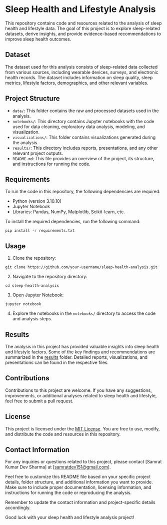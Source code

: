 
# Sleep Health and Lifestyle Analysis

This repository contains code and resources related to the analysis of sleep health and lifestyle data. The goal of this project is to explore sleep-related datasets, derive insights, and provide evidence-based recommendations to improve sleep health outcomes.

## Dataset

The dataset used for this analysis consists of sleep-related data collected from various sources, including wearable devices, surveys, and electronic health records. The dataset includes information on sleep quality, sleep metrics, lifestyle factors, demographics, and other relevant variables.

## Project Structure

- `data/`: This folder contains the raw and processed datasets used in the analysis.
- `notebooks/`: This directory contains Jupyter notebooks with the code used for data cleaning, exploratory data analysis, modeling, and visualization.
- `visualizations/`: This folder contains visualizations generated during the analysis.
- `results/`: This directory includes reports, presentations, and any other relevant project outputs.
- `README.md`: This file provides an overview of the project, its structure, and instructions for running the code.

## Requirements

To run the code in this repository, the following dependencies are required:

- Python (version 3.10.10)
- Jupyter Notebook
- Libraries: Pandas, NumPy, Matplotlib, Scikit-learn, etc.

To install the required dependencies, run the following command:

```
pip install -r requirements.txt
```

## Usage

1. Clone the repository:

```
git clone https://github.com/your-username/sleep-health-analysis.git
```

2. Navigate to the repository directory:

```
cd sleep-health-analysis
```

3. Open Jupyter Notebook:

```
jupyter notebook
```

4. Explore the notebooks in the `notebooks/` directory to access the code and analysis steps.

## Results

The analysis in this project has provided valuable insights into sleep health and lifestyle factors. Some of the key findings and recommendations are summarized in the [results](results/) folder. Detailed reports, visualizations, and presentations can be found in the respective files.

## Contributions

Contributions to this project are welcome. If you have any suggestions, improvements, or additional analyses related to sleep health and lifestyle, feel free to submit a pull request.

## License

This project is licensed under the [MIT License](LICENSE). You are free to use, modify, and distribute the code and resources in this repository.

## Contact Information

For any inquiries or questions related to this project, please contact [Samrat Kumar Dev Sharma] at [samratdev151@gmail.com].

Feel free to customize this README file based on your specific project details, folder structure, and additional information you want to provide. Make sure to include proper documentation, licensing information, and instructions for running the code or reproducing the analysis.

Remember to update the contact information and project-specific details accordingly.

Good luck with your sleep health and lifestyle analysis project!
